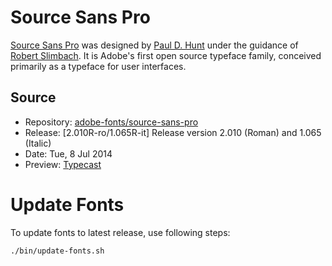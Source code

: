 # Source Sans Pro

[Source Sans Pro](http://store1.adobe.com/cfusion/store/html/index.cfm?store=OLS-US&event=displayFontPackage&code=1959) was designed by [Paul D. Hunt](http://www.adobe.com/products/type/font-designers/paul-hunt.html) under the guidance of [Robert Slimbach](http://en.wikipedia.org/wiki/Robert_Slimbach). It is Adobe's first open source typeface family, conceived primarily as a typeface for user interfaces.

## Source

* Repository: [adobe-fonts/source-sans-pro](https://github.com/adobe-fonts/source-sans-pro)
* Release: [2.010R-ro/1.065R-it] Release version 2.010 (Roman) and 1.065 (Italic)
* Date: Tue, 8 Jul 2014
* Preview: [Typecast](http://typecast.com/preview/google/Source%20Sans%20Pro)

# Update Fonts

To update fonts to latest release, use following steps:

```bash
./bin/update-fonts.sh
```
